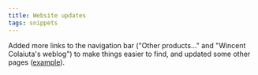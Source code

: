```yaml
---
title: Website updates
tags: snippets
---
```


Added more links to the navigation bar ("Other products..." and "Wincent Colaiuta's weblog") to make things easier to find, and updated some other pages ([example](http://wincent.dev/a/support/activation/)).
